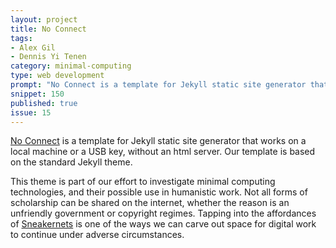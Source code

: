 ```yaml
---
layout: project
title: No Connect
tags:
- Alex Gil
- Dennis Yi Tenen
category: minimal-computing
type: web development
prompt: "No Connect is a template for Jekyll static site generator that works on a local machine or a USB key, without an html server."
snippet: 150
published: true
issue: 15
---
```


[No Connect](https://github.com/xpmethod/no-connect) is a template for Jekyll
static site generator that works on a local machine or a USB key, without an
html server. Our template is based on the standard Jekyll theme.

This theme is part of our effort to investigate minimal computing technologies,
and their possible use in humanistic work. Not all forms of scholarship can be
shared on the internet, whether the reason is an unfriendly government or
copyright regimes. Tapping into the affordances of
[Sneakernets](https://en.wikipedia.org/wiki/Sneakernet) is one of the ways we
can carve out space for digital work to continue under adverse circumstances.
